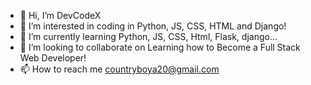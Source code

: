 - 👋 Hi, I’m DevCodeX
- 👀 I’m interested in coding in Python, JS, CSS, HTML and Django!
- 🌱 I’m currently learning Python, JS, CSS, Html, Flask, django...
- 💞️ I’m looking to collaborate on Learning how to Become a Full Stack Web Developer!
- 📫 How to reach me countryboya20@gmail.com

